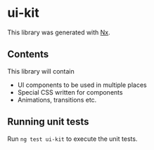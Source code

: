 # ui-kit
This library was generated with [Nx](https://nx.dev).

## Contents
This library will contain
- UI components to be used in multiple places
- Special CSS written for components
- Animations, transitions etc.

## Running unit tests
Run `ng test ui-kit` to execute the unit tests.
